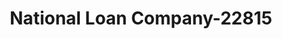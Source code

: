 ---
f_zip-code: 71483
f_state-code: LA
title: National Loan Company-22815
f_phone: 318-628-1300
f_city-only: Winnfield
f_address: 209 South Abel Street Winnfield
f_location-unique-id: '22815'
slug: national-loan-company-22815
updated-on: '2024-05-30T13:46:58.046Z'
created-on: '2024-05-30T13:36:59.803Z'
published-on: '2024-05-30T13:54:32.469Z'
f_city-state: cms/city/winnfield-la.md
f_company: cms/company/national-loan-company.md
f_state: cms/state/louisiana.md
layout: '[payday-loan].html'
tags: payday-loan
---